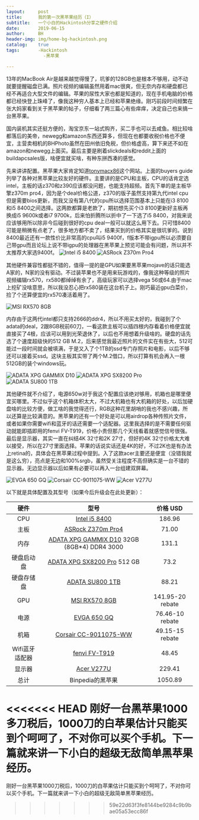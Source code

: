 ```yaml
---
layout:     post
title:      我的第一次黑苹果经历（I）
subtitle:   一个小白的Hackintosh分享之硬件介绍
date:       2019-06-15
author:     BH
header-img: img/home-bg-hackintosh.png
catalog:    true
tags:       -Hackintosh
			  -黑苹果

---
```


13年的MacBook Air是越来越觉得慢了，坑爹的128GB也是根本不够用，动不动就要提醒磁盘已满。照片视频的编辑虽然用着mac很爽，但无奈内存和硬盘都已经不再适合大型文件的编辑。苹果的尿性大家也都是知道的，现在手机电脑的价格都已经快登上珠峰了，像我这种穷人基本上已经和苹果绝缘。刚巧前段时间频繁在张大妈家看到关于黑苹果的帖子，仔细看了两三篇心有些痒痒，决定自己也来搞一台黑苹果。

国内装机其实还挺方便的，淘宝京东一站式购齐，买二手也可以去咸鱼。相比较啥都落后的美帝，newegg和amazon东西还算多，但现在也都要收税价格也不便宜，主营卖相机的BHPhoto虽然在田州依旧免税，但价格虚高，算下来还不如在amazon和newegg上面买。最后主要是刷着slickdeals和reddit上面的buildapcsales版，啥便宜就买啥，有种东拼西凑的感觉。

先来讲讲配置。黑苹果大家肯定知道[tonymacx86](https://www.tonymacx86.com/)这个网站。上面的buyers guide列举了各种对黑苹果比较友好的硬件。主要讲的是CPU和主板，CPU的话肯定选intel，主板的话z370和z390应该都没问题，也能支持超频。首先下单的是主板华擎z370m pro4，因为是个deal价格公道，z370的版子虽然支持第九代intel cpu但是需要bios更新，而我又没有第八代的cpu所以选择范围基本上只能在i3 8100和i5 8400之间选择。这两款都算是老款了，期初想先买个i3 8100更新好主板再换成i5 9600k或者i7 9700k，后来怕折腾所以折中了一下选了i5 8400，对我来说应该够用所以除非今后碰到很好的cpu deal一般可以就这么用下去。只可惜8400可能是稍微有点老了，很多地方都不卖了，结果买到的价格其实是很坑爹的。说到8400最近还有一款性价比非常高的cpu叫i5 9400f，f版本不带igpu所以必须要自己带gpu而且论坛上说不带igpu的处理器在黑苹果上预览可能会有问题，所以并不太推荐大家选9400f。
![Intel i5 8400](https://s2.ax1x.com/2019/06/16/VTppWR.jpg)
![ASRock Z370m Pro4](https://s2.ax1x.com/2019/06/16/VTpCS1.png)

其他硬件兼容性都挺不错的，值得一提的是GPU如果要黑苹果mojave的话只能选A家的，N家的没有驱动。不过装苹果也不是用来玩游戏的，像我这种等级的照片视频编辑rx570，rx580都绰绰有余了，高级玩家可以选择vega 56或64.由于mac上挖矿没啥意思，所以我没忍心把rx580装在这台机子上。刚巧最近gpu白菜价，捡了个还算便宜的rx570凑活着用了。

![MSI RX570 8GB](https://s2.ax1x.com/2019/06/16/VTSjwF.jpg)

内存由于这两代intel都只支持2666的ddr4，所以不用买太好的，我碰到了个adata的deal，2跟8GB税前60刀，一看这款主板可以插四根内存看着价格便宜就直接买了4根，应该可以用到光荣退休了，以后也不用想着升级啥的。硬盘的话先选了个速度超级快的512 GB M.2，后来感觉我最近照片的文件实在有些大，512可能过一段时间就会被填满，于是又入了个1TB的ssd专门存照片和电影，以后不够还可以接着买ssd。这块主板其实带了两个M.2借口，所以打算有机会再入一根512GB的装个windows玩。

![ADATA XPG GAMMIX D10](https://s2.ax1x.com/2019/06/16/VTSLLT.jpg)
![ADATA XPG SX8200 Pro ](https://s2.ax1x.com/2019/06/16/VTpSY9.jpg)
![ADATA SU800 1TB](https://s2.ax1x.com/2019/06/16/VTSXeU.jpg)

其他硬件就不介绍了，电源650w对于我这个配置应该绝对够用，机箱也是哪里便宜买哪里。不过似乎这个机箱体积太大，不过大机箱也有大机箱的好处，以后加硬盘啥的比较方便，做工啥的我觉得还行，RGB这种花里胡哨的我也不感兴趣，所以还算是比较满意的。黑苹果的还有一个好处是可以用airdrop各种传照片文件，或者如果你需要wifi和蓝牙的话还需要一个适配器。这里我选择的是不需要任何驱动就能即插即用的fenvi FV-T919，价格小贵但那几个天线看着就感觉信号很强。最后是显示器，其实一直在纠结4K 32寸和2K 27寸，但好的4K 32寸价格太大难以接受，所以在27寸里面选择。苹果的话说实话还是4K的好，不过2K也是有办法上retina的，具体会在黑苹果过程中提到。入了这款acer主要还是便宜（没错我就是这么穷），亮点是无边和100%srgb，虽然受关注程度不高但确实是一台不错的显示器。无边显示器以后如果有必要可以再入一台组建双屏幕。

![EVGA 650 GQ](https://s2.ax1x.com/2019/06/16/VTpPQx.jpg)
![Corsair CC-9011075-WW](https://s2.ax1x.com/2019/06/16/VTSzFJ.jpg)
![Acer V277U](https://s2.ax1x.com/2019/06/16/VTSvo4.jpg)

以下就是具体配置及其型号（如果今后升级会在此处更新）：

| 硬件     |型号     | 价格 USD| 
|:-------------:|:--------------:|:--------:|
| CPU| [Intel i5 8400](https://amzn.to/2XhVQt8) |186.96|
| 主板| [ASRock Z370m Pro4](https://amzn.to/2XiLWr5) |71.00|
| 内存| [ADATA XPG GAMMIX D10](https://amzn.to/2MQ7J5A) 32GB (8GB*4) DDR4 3000 |131.1|
| 硬盘启动盘| [ADATA XPG SX8200 Pro](https://amzn.to/2MPuCG2) 512 GB|73.2|
| 硬盘存储盘| [ADATA SU800 1TB](https://amzn.to/2XjFBeZ)|88.21|
| GPU| [MSI RX570 8GB](https://amzn.to/2XovkhT)|141.95-20 rebate|
| 电源| [EVGA 650 GQ](https://amzn.to/2MPEUG8)|76.46-10 rebate|
| 机箱| [Corsair CC-9011075-WW](https://amzn.to/2XdrYhv)|49.15-15 rebate|
| Wifi蓝牙适配器| [fenvi FV-T919](https://www.ebay.com/itm/192542948048)|48.45|
| 显示器| [Acer V277U](https://amzn.to/2KjYKXY)|229.41|
| 总计| Binpedia的黑苹果|1050.89|

<<<<<<< HEAD
刚好一台黑苹果1000多刀税后，1000刀的白苹果估计只能买到个呵呵了，不对你可以买个手机。下一篇就来讲一下小白的超级无敌简单黑苹果经历。
=======
刚好一台黑苹果1000刀税后，1000刀的白苹果估计只能买到个呵呵了，不对你可以买个手机。下一篇就来讲一下小白的超级无敌简单黑苹果经历。
>>>>>>> 59e22d63f3fe8144be9284c9b9bae05a53ecc86f
